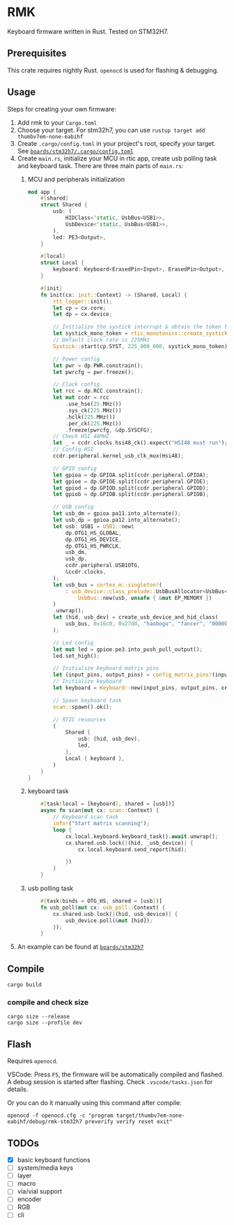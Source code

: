 # RMK

Keyboard firmware written in Rust. Tested on STM32H7.

## Prerequisites

This crate requires nightly Rust. `openocd` is used for flashing & debugging.

## Usage

Steps for creating your own firmware:

1. Add rmk to your `Cargo.toml`
2. Choose your target. For stm32h7, you can use `rustup target add thumbv7em-none-eabihf`
3. Create `.cargo/config.toml` in your project's root, specify your target. See [`boards/stm32h7/.cargo/config.toml`](https://github.com/HaoboGu/rmk/blob/main/boards/stm32h7/.cargo/config.toml)
4. Create `main.rs`, initialize your MCU in rtic app, create usb polling task and keyboard task. There are three main parts of `main.rs`:
    1. MCU and peripherals initialization 
      
        ``` rust
        mod app {
            #[shared]
            struct Shared {
                usb: (
                    HIDClass<'static, UsbBus<USB1>>,
                    UsbDevice<'static, UsbBus<USB1>>,
                ),
                led: PE3<Output>,
            }

            #[local]
            struct Local {
                keyboard: Keyboard<ErasedPin<Input>, ErasedPin<Output>, 4, 3, 2>,
            }

            #[init]
            fn init(cx: init::Context) -> (Shared, Local) {
                rtt_logger::init();
                let cp = cx.core;
                let dp = cx.device;

                // Initialize the systick interrupt & obtain the token to prove that we did
                let systick_mono_token = rtic_monotonics::create_systick_token!();
                // Default clock rate is 225MHz
                Systick::start(cp.SYST, 225_000_000, systick_mono_token);

                // Power config
                let pwr = dp.PWR.constrain();
                let pwrcfg = pwr.freeze();

                // Clock config
                let rcc = dp.RCC.constrain();
                let mut ccdr = rcc
                    .use_hse(25.MHz())
                    .sys_ck(225.MHz())
                    .hclk(225.MHz())
                    .per_ck(225.MHz())
                    .freeze(pwrcfg, &dp.SYSCFG);
                // Check HSI 48MHZ
                let _ = ccdr.clocks.hsi48_ck().expect("HSI48 must run");
                // Config HSI
                ccdr.peripheral.kernel_usb_clk_mux(Hsi48);

                // GPIO config
                let gpioa = dp.GPIOA.split(ccdr.peripheral.GPIOA);
                let gpioe = dp.GPIOE.split(ccdr.peripheral.GPIOE);
                let gpiod = dp.GPIOD.split(ccdr.peripheral.GPIOD);
                let gpiob = dp.GPIOB.split(ccdr.peripheral.GPIOB);

                // USB config
                let usb_dm = gpioa.pa11.into_alternate();
                let usb_dp = gpioa.pa12.into_alternate();
                let usb: USB1 = USB1::new(
                    dp.OTG1_HS_GLOBAL,
                    dp.OTG1_HS_DEVICE,
                    dp.OTG1_HS_PWRCLK,
                    usb_dm,
                    usb_dp,
                    ccdr.peripheral.USB1OTG,
                    &ccdr.clocks,
                );
                let usb_bus = cortex_m::singleton!(
                    : usb_device::class_prelude::UsbBusAllocator<UsbBus<USB1>> =
                        UsbBus::new(usb, unsafe { &mut EP_MEMORY })
                )
                .unwrap();
                let (hid, usb_dev) = create_usb_device_and_hid_class(
                    usb_bus, 0x16c0, 0x27dd, "haobogu", "fancer", "00000001",
                );

                // Led config
                let mut led = gpioe.pe3.into_push_pull_output();
                led.set_high();

                // Initialize keyboard matrix pins
                let (input_pins, output_pins) = config_matrix_pins!(input: [gpiod.pd9, gpiod.pd8, gpiob.pb13, gpiob.pb12], output: [gpioe.pe13,gpioe.pe14,gpioe.pe15]);
                // Initialize keyboard
                let keyboard = Keyboard::new(input_pins, output_pins, crate::keymap::KEYMAP);

                // Spawn keyboard task
                scan::spawn().ok();

                // RTIC resources
                (
                    Shared {
                        usb: (hid, usb_dev),
                        led,
                    },
                    Local { keyboard },
                )
            }
        }
        ```

    2. keyboard task
    
        ```rust
            #[task(local = [keyboard], shared = [usb])]
            async fn scan(mut cx: scan::Context) {
                // Keyboard scan task
                info!("Start matrix scanning");
                loop {
                    cx.local.keyboard.keyboard_task().await.unwrap();
                    cx.shared.usb.lock(|(hid, _usb_device)| {
                        cx.local.keyboard.send_report(hid);

                    })
                }
            }
        ```

    3. usb polling task
  
        ```rust
            #[task(binds = OTG_HS, shared = [usb])]
            fn usb_poll(mut cx: usb_poll::Context) {
                cx.shared.usb.lock(|(hid, usb_device)| {
                    usb_device.poll(&mut [hid]);
                });
            }
        ```
5. An example can be found at [`boards/stm32h7`](https://github.com/HaoboGu/rmk/blob/main/boards/stm32h7)

## Compile

```
cargo build
```

### compile and check size
```
cargo size --release
cargo size --profile dev
```

## Flash

Requires `openocd`.

VSCode: Press `F5`, the firmware will be automatically compiled and flashed. A debug session is started after flashing. Check `.vscode/tasks.json` for details.

Or you can do it manually using this command after compile:
```shell
openocd -f openocd.cfg -c "program target/thumbv7em-none-eabihf/debug/rmk-stm32h7 preverify verify reset exit"
``` 

## TODOs

- [x] basic keyboard functions
- [ ] system/media keys
- [ ] layer
- [ ] macro
- [ ] via/vial support
- [ ] encoder
- [ ] RGB
- [ ] cli